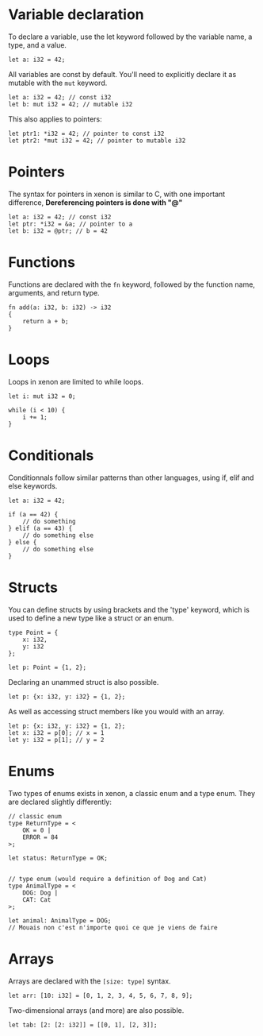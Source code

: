 

# Variable declaration

To declare a variable, use the let keyword followed by the variable name, a type, and a value.
```xn
let a: i32 = 42;
```

All variables are const by default. You'll need to explicitly declare it as mutable with the `mut` keyword.
```xn
let a: i32 = 42; // const i32
let b: mut i32 = 42; // mutable i32
```

This also applies to pointers:
```xn
let ptr1: *i32 = 42; // pointer to const i32
let ptr2: *mut i32 = 42; // pointer to mutable i32
```

# Pointers

The syntax for pointers in xenon is similar to C, with one important difference, **Dereferencing pointers is done with "@"**
```xn
let a: i32 = 42; // const i32
let ptr: *i32 = &a; // pointer to a
let b: i32 = @ptr; // b = 42
```

# Functions

Functions are declared with the `fn` keyword, followed by the function name, arguments, and return type.
```xn
fn add(a: i32, b: i32) -> i32
{
    return a + b;
}
```

# Loops

Loops in xenon are limited to while loops.
```xn
let i: mut i32 = 0;

while (i < 10) {
    i += 1;
}
```

# Conditionals

Conditionnals follow similar patterns than other languages, using if, elif and else keywords.
```xn
let a: i32 = 42;

if (a == 42) {
    // do something
} elif (a == 43) {
    // do something else
} else {
    // do something else
}
```

# Structs

You can define structs by using brackets and the 'type' keyword, which is used to define a new type like a struct or an enum.
```xn
type Point = {
    x: i32,
    y: i32
};

let p: Point = {1, 2};
```

Declaring an unammed struct is also possible.
```xn
let p: {x: i32, y: i32} = {1, 2};
```

As well as accessing struct members like you would with an array.
```xn
let p: {x: i32, y: i32} = {1, 2};
let x: i32 = p[0]; // x = 1
let y: i32 = p[1]; // y = 2
```

# Enums

Two types of enums exists in xenon, a classic enum and a type enum. They are declared slightly differently:
```xn
// classic enum
type ReturnType = <
    OK = 0 |
    ERROR = 84
>;

let status: ReturnType = OK;


// type enum (would require a definition of Dog and Cat)
type AnimalType = <
    DOG: Dog |
    CAT: Cat
>;

let animal: AnimalType = DOG;
// Mouais non c'est n'importe quoi ce que je viens de faire

```

# Arrays

Arrays are declared with the `[size: type]` syntax.
```xn
let arr: [10: i32] = [0, 1, 2, 3, 4, 5, 6, 7, 8, 9];
```
Two-dimensional arrays (and more) are also possible.
```xn
let tab: [2: [2: i32]] = [[0, 1], [2, 3]];
```
